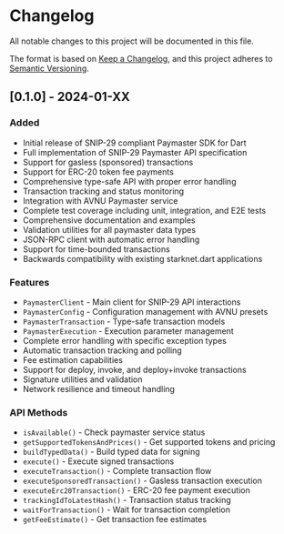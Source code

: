 # Changelog

All notable changes to this project will be documented in this file.

The format is based on [Keep a Changelog](https://keepachangelog.com/en/1.0.0/),
and this project adheres to [Semantic Versioning](https://semver.org/spec/v2.0.0.html).

## [0.1.0] - 2024-01-XX

### Added
- Initial release of SNIP-29 compliant Paymaster SDK for Dart
- Full implementation of SNIP-29 Paymaster API specification
- Support for gasless (sponsored) transactions
- Support for ERC-20 token fee payments
- Comprehensive type-safe API with proper error handling
- Transaction tracking and status monitoring
- Integration with AVNU Paymaster service
- Complete test coverage including unit, integration, and E2E tests
- Comprehensive documentation and examples
- Validation utilities for all paymaster data types
- JSON-RPC client with automatic error handling
- Support for time-bounded transactions
- Backwards compatibility with existing starknet.dart applications

### Features
- `PaymasterClient` - Main client for SNIP-29 API interactions
- `PaymasterConfig` - Configuration management with AVNU presets
- `PaymasterTransaction` - Type-safe transaction models
- `PaymasterExecution` - Execution parameter management
- Complete error handling with specific exception types
- Automatic transaction tracking and polling
- Fee estimation capabilities
- Support for deploy, invoke, and deploy+invoke transactions
- Signature utilities and validation
- Network resilience and timeout handling

### API Methods
- `isAvailable()` - Check paymaster service status
- `getSupportedTokensAndPrices()` - Get supported tokens and pricing
- `buildTypedData()` - Build typed data for signing
- `execute()` - Execute signed transactions
- `executeTransaction()` - Complete transaction flow
- `executeSponsoredTransaction()` - Gasless transaction execution
- `executeErc20Transaction()` - ERC-20 fee payment execution
- `trackingIdToLatestHash()` - Transaction status tracking
- `waitForTransaction()` - Wait for transaction completion
- `getFeeEstimate()` - Get transaction fee estimates
